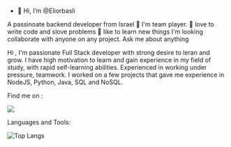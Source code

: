 - 👋 Hi, I’m @Eliorbasli

A passinoate backend developer from Israel
:muscle: I'm team player. 
:mechanical_arm: love to write code and slove problems
:blue_book: like to learn new things
I'm looking collaborate with anyone on any project.
Ask me about anything

Hi ,
I'm passionate Full Stack developer with strong desire to leran and grow. 
I have high motivation to learn and gain experience in my field of study, with rapid self-learning abilities.
Experienced in working under pressure, teamwork.
I worked on a few projects that gave me experience in NodeJS, Python, Java, SQL and NoSQL.

Find me on : 



![](https://visitor-badge.laobi.icu/badge?page_id=Eliorbasli.Eliorbasli)

Languages and Tools: 

![Top Langs](https://github-readme-stats.vercel.app/api/top-langs/?username=Eliorbasli&theme=tokyonight)


<!---
Eliorbasli/Eliorbasli is a ✨ special ✨ repository because its `README.md` (this file) appears on your GitHub profile.
You can click the Preview link to take a look at your changes.
--->
